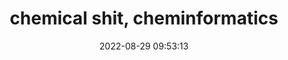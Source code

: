 ---
{"category": "Cheminformatics", "created": "2022-08-29T09:53:13.816Z", "date": "2022-08-29 09:53:13", "description": "This text discusses the topic of 'chemical shit' and 'cheminformatics,' which is a field that utilizes computational methods and software tools to analyze chemical structures, properties, and reactions. The phrase 'chemical shit' may refer to a specific issue or problem within this field, but additional context is required for clarity.", "modified": "2022-08-29T09:53:42.300Z", "tags": ["Chemical Shit", "Cheminformatics", "Computational Chemistry", "Chemical Analysis", "Software Tools", "Chemical Reactions", "Chemical Properties"], "title": "chemical shit, cheminformatics"}
---